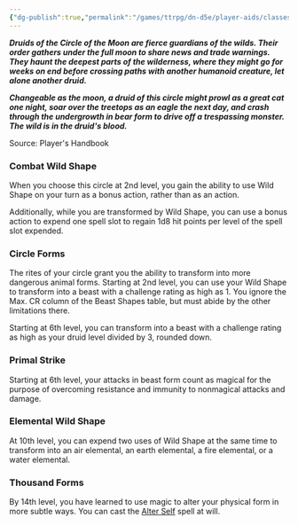 ```yaml
---
{"dg-publish":true,"permalink":"/games/ttrpg/dn-d5e/player-aids/classes/class-specialisations/druid-circle-of-the-moon/","tags":["TTRPG/DND/5e"]}
---
```



**_Druids of the Circle of the Moon are fierce guardians of the wilds. Their order gathers under the full moon to share news and trade warnings. They haunt the deepest parts of the wilderness, where they might go for weeks on end before crossing paths with another humanoid creature, let alone another druid._**

**_Changeable as the moon, a druid of this circle might prowl as a great cat one night, soar over the treetops as an eagle the next day, and crash through the undergrowth in bear form to drive off a trespassing monster. The wild is in the druid's blood._**

Source: Player's Handbook

### Combat Wild Shape

When you choose this circle at 2nd level, you gain the ability to use Wild Shape on your turn as a bonus action, rather than as an action.

Additionally, while you are transformed by Wild Shape, you can use a bonus action to expend one spell slot to regain 1d8 hit points per level of the spell slot expended.

### Circle Forms

The rites of your circle grant you the ability to transform into more dangerous animal forms. Starting at 2nd level, you can use your Wild Shape to transform into a beast with a challenge rating as high as 1. You ignore the Max. CR column of the Beast Shapes table, but must abide by the other limitations there.

Starting at 6th level, you can transform into a beast with a challenge rating as high as your druid level divided by 3, rounded down.

### Primal Strike

Starting at 6th level, your attacks in beast form count as magical for the purpose of overcoming resistance and immunity to nonmagical attacks and damage.

### Elemental Wild Shape

At 10th level, you can expend two uses of Wild Shape at the same time to transform into an air elemental, an earth elemental, a fire elemental, or a water elemental.

### Thousand Forms

By 14th level, you have learned to use magic to alter your physical form in more subtle ways. You can cast the [Alter Self](http://dnd5e.wikidot.com/spell:alter-self) spell at will.